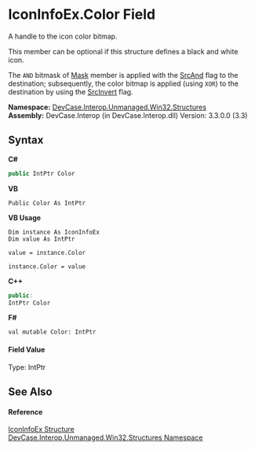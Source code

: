 # IconInfoEx.Color Field
 

A handle to the icon color bitmap. 

 This member can be optional if this structure defines a black and white icon. 

 The `AND` bitmask of <a href="F_DevCase_Interop_Unmanaged_Win32_Structures_IconInfo_Mask">Mask</a> member is applied with the <a href="T_DevCase_Interop_Unmanaged_Win32_Enums_TernaryRasterOperations">SrcAnd</a> flag to the destination; subsequently, the color bitmap is applied (using `XOR`) to the destination by using the <a href="T_DevCase_Interop_Unmanaged_Win32_Enums_TernaryRasterOperations">SrcInvert</a> flag.

**Namespace:**&nbsp;<a href="N_DevCase_Interop_Unmanaged_Win32_Structures">DevCase.Interop.Unmanaged.Win32.Structures</a><br />**Assembly:**&nbsp;DevCase.Interop (in DevCase.Interop.dll) Version: 3.3.0.0 (3.3)

## Syntax

**C#**<br />
``` C#
public IntPtr Color
```

**VB**<br />
``` VB
Public Color As IntPtr
```

**VB Usage**<br />
``` VB Usage
Dim instance As IconInfoEx
Dim value As IntPtr

value = instance.Color

instance.Color = value
```

**C++**<br />
``` C++
public:
IntPtr Color
```

**F#**<br />
``` F#
val mutable Color: IntPtr
```


#### Field Value
Type: IntPtr

## See Also


#### Reference
<a href="T_DevCase_Interop_Unmanaged_Win32_Structures_IconInfoEx">IconInfoEx Structure</a><br /><a href="N_DevCase_Interop_Unmanaged_Win32_Structures">DevCase.Interop.Unmanaged.Win32.Structures Namespace</a><br />